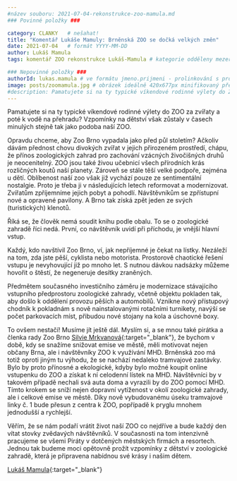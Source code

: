 ```yaml
---
#název souboru: 2021-07-04-rekonstrukce-zoo-mamula.md
### Povinné položky ###

category: CLANKY   # nešahat!
title: "Komentář Lukáše Mamuly: Brněnská ZOO se dočká velkých změn" 
date: 2021-07-04   # formát YYYY-MM-DD
author: Lukáš Mamula
tags: komentář ZOO rekonstrukce Lukáš-Mamula # kategorie odděleny mezerami, např. volby zemědělství životní-prostředí piráti (viz https://jihomoravsky.pirati.cz/tags/)

### Nepovinné položky ###
authorId: lukas.mamula # ve formátu jmeno.prijmeni - prolinkování s profilem přes uid
image: posts/zoomamula.jpg # obrázek ideálně 420x677px minifikovaný přes https://tinypng.com/
#description: Pamatujete si na ty typické víkendové rodinné výlety do ZOO za zvířaty a poté k vodě na přehradu? Vzpomínky na dětství však zůstaly v časech minulých stejně tak jako podoba naší ZOO.
---
```

Pamatujete si na ty typické víkendové rodinné výlety do ZOO za zvířaty a poté k vodě na přehradu? Vzpomínky na dětství však zůstaly v časech minulých stejně tak jako podoba naší ZOO.

Opravdu chceme, aby Zoo Brno vypadala jako před půl stoletím? Ačkoliv dávám přednost chovu divokých zvířat v jejich přirozeném prostředí, chápu, že přínos zoologických zahrad pro zachování vzácných živočišných druhů je neocenitelný. ZOO jsou také živou učebnicí všech přírodních krás rozličných koutů naší planety. Zároveň se stále těší velké podpoře, zejména u dětí. Oblíbenost naší zoo však již vychází pouze ze sentimentální nostalgie. Proto je třeba ji v následujících letech reformovat a modernizovat. Zvířatům zpříjemníme jejich pobyt a pohodlí. Návštěvníkům se zpřístupní nové a opravené pavilony. A Brno tak získá zpět jeden ze svých (turistických) klenotů. 

Říká se, že člověk nemá soudit knihu podle obalu. To se o zoologické zahradě říci nedá. První, co návštěvník uvidí při příchodu, je vnější hlavní vstup. 

Každý, kdo navštívil Zoo Brno, ví, jak nepříjemné je čekat na lístky. Nezáleží na tom, zda jste pěší, cyklista nebo motorista. Prostorově chaotické řešení vstupu je nevyhovující již po mnoho let. S nutnou dávkou nadsázky můžeme hovořit o štěstí, že negeneruje desítky zraněných.

Předmětem současného investičního záměru je modernizace stávajícího vstupního předprostoru zoologické zahrady, včetně objektu pokladen tak, aby došlo k oddělení provozu pěších a automobilů. Vznikne nový přístupový chodník k pokladnám s nově nainstalovanými rotačními turnikety, navýší se počet parkovacích míst, přibudou nové stojany na kola a úschovné boxy.

To ovšem nestačí! Musíme jít ještě dál. Myslím si, a se mnou také pirátka a členka rady Zoo Brno [Silvie Mrkvanová](https://jihomoravsky.pirati.cz/lide/silvie-mrkvanova/){:target="_blank"}, že bychom v době, kdy se snažíme snižovat emise ve městě, měli motivovat nejen občany Brna, ale i návštěvníky ZOO k využívání MHD. Brněnská zoo má totiž oproti jiným tu výhodu, že se nachází nedaleko tramvajové zastávky. Bylo by proto přínosné a ekologické, kdyby bylo možné koupit online vstupenku do ZOO a získat k ní celodenní lístek na MHD. Návštěvníci by v takovém případě nechali svá auta doma a vyrazili by do ZOO pomocí MHD. Tímto krokem se sníží nejen dopravní vytíženost v okolí zoologické zahrady, ale i celkové emise ve městě. Díky nově vybudovanému úseku tramvajové linky č. 1 bude přesun z centra k ZOO, popřípadě k pryglu mnohem jednodušší a rychlejší.

Věřím, že se nám podaří vrátit život naší ZOO co nejdříve a bude každý den vítat stovky zvědavých návštěvníků. V současnosti na tom intenzivně pracujeme se všemi Piráty v dotčených městských firmách a resortech. Jednou tak budeme moci opětovně prožít vzpomínky z dětství v zoologické zahradě, která je připravena nabídnou své krásy i našim dětem.

[Lukáš Mamula](https://jihomoravsky.pirati.cz/lide/lukas-mamula/){:target="_blank"}
